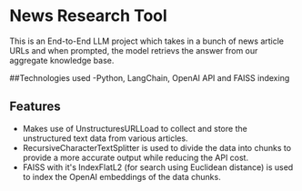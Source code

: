 # News Research Tool

This is an End-to-End LLM project which takes in a bunch of news article URLs and when prompted, the model retrievs the answer from our aggregate knowledge base.

##Technologies used
-Python, LangChain, OpenAI API and FAISS indexing

## Features
- Makes use of UnstructuresURLLoad to collect and store the unstructured text data from various articles.
- RecursiveCharacterTextSplitter is used to divide the data into chunks to provide a more accurate output while reducing the API cost.
- FAISS with it's IndexFlatL2 (for search using Euclidean distance) is used to index the OpenAI embeddings of the data chunks.

